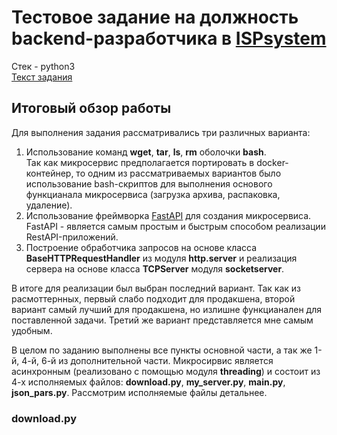 # Тестовое задание на должность backend-разработчика в [ISPsystem](https://www.ispsystem.ru)

Стек - python3<br> 
[Текст задания](https://drive.google.com/file/d/1WNlQlvxHQb0n-F2OuvqjSgsHDNatrJxF/view?usp=sharing)


## Итоговый обзор работы
Для выполнения задания рассматривались три различных варианта:
1) Использование команд <b>wget</b>, <b>tar</b>, <b>ls</b>, <b>rm</b> оболочки <b>bash</b>.<br> 
Так как микросервис предполагается портировать в docker-контейнер, то одним из рассматриваемых вариантов было использование bash-скриптов для выполнения      основого функцианала микросервиса (загрузка архива, распаковка, удаление).
2) Использование фреймворка [FastAPI](https://fastapi.tiangolo.com) для создания микросервиса.<br>
FastAPI - является самым простым и быстрым способом реализации RestAPI-приложений. 
3) Построение обработчика запросов на основе класса <b>BaseHTTPRequestHandler</b> из модуля <b>http.server</b> и реализация сервера на основе класса <b>TCPServer</b> модуля <b>socketserver</b>.

В итоге для реализации был выбран последний вариант. Так как из расмоттернных, первый слабо подходит для продакшена, второй вариант самый лучший для продакшена, но излишне функцианален для поставленной задачи. Третий же вариант представляется мне самым удобным.


В целом по заданию выполнены все пункты основной части, а так же 1-й, 4-й, 6-й из дополнительной части. Микросирвис является асинхронным (реализовано с помощью модуля <b>threading</b>) и состоит из 4-х исполняемых файлов: <b>download.py</b>, <b>my_server.py</b>, <b>main.py</b>, <b>json_pars.py</b>. Рассмотрим исполняемые файлы детальнее.

### download.py
